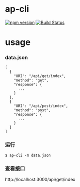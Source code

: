 # ap-cli

<!--[![NPM version](https://img.shields.io/npm/v/ap-cli.svg?style=flat)](https://www.npmjs.com/package/ap-cli)-->
[![npm version](https://badge.fury.io/js/ap-cli.svg)](http://badge.fury.io/js/ap-cli)
[![Build Status](https://travis-ci.org/PengChen96/ap-cli.svg?branch=master)](https://travis-ci.org/PengChen96/ap-cli)

# usage

### data.json
```
[
  {
    "URI": "/api/get/index",
    "method": "get",
    "response": {
      ...
    }
  },
  {
    "URI": "/api/post/index",
    "method": "post",
    "response": {
      ...
    }
  }
]
```

### 运行
```
$ ap-cli -m data.json
```
### 查看接口
http://localhost:3000/api/get/index